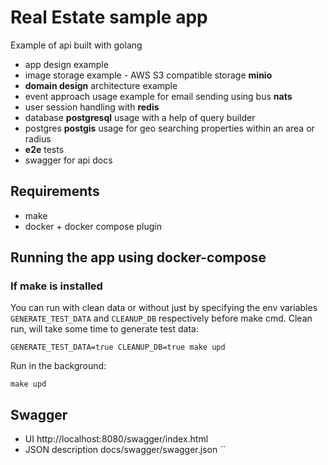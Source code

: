 # Real Estate sample app

Example of api built with golang

- app design example
- image storage example - AWS S3 compatible storage **minio**
- **domain design** architecture example
- event approach usage example for email sending using bus **nats**
- user session handling with **redis**
- database **postgresql** usage with a help of query builder
- postgres **postgis** usage for geo searching properties within an area or radius 
- **e2e** tests
- swagger for api docs

## Requirements

- make
- docker + docker compose plugin

## Running the app using docker-compose

### If make is installed 

You can run with clean data or without just by specifying the env variables `GENERATE_TEST_DATA` and `CLEANUP_DB` respectively before make cmd.
Clean run, will take some time to generate test data: 
```
GENERATE_TEST_DATA=true CLEANUP_DB=true make upd
```

Run in the background: 

```
make upd
```

## Swagger 

- UI http://localhost:8080/swagger/index.html
- JSON description docs/swagger/swagger.json
``
